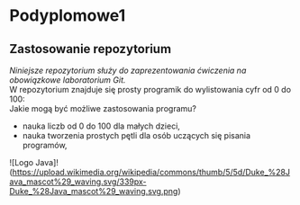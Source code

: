 # Podyplomowe1
## Zastosowanie repozytorium
*Niniejsze repozytorium służy do zaprezentowania ćwiczenia na obowiązkowe laboratorium Git.*  
W repozytorium znajduje się prosty programik do wylistowania cyfr od 0 do 100:  
Jakie mogą być możliwe zastosowania programu?
- nauka liczb od 0 do 100 dla małych dzieci,
- nauka tworzenia prostych pętli dla osób uczących się pisania programów,  

![Logo Java]!(https://upload.wikimedia.org/wikipedia/commons/thumb/5/5d/Duke_%28Java_mascot%29_waving.svg/339px-Duke_%28Java_mascot%29_waving.svg.png)


